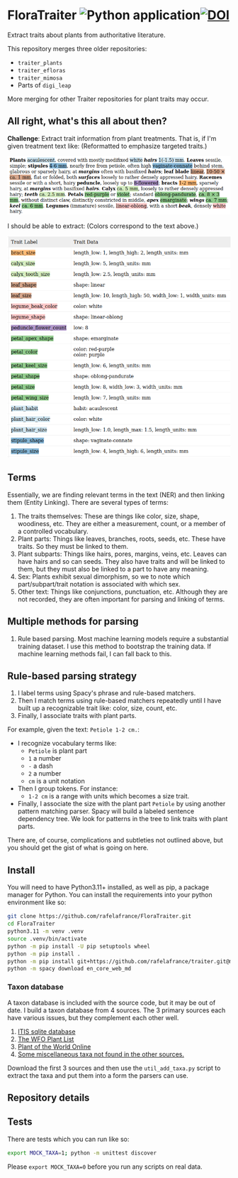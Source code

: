 # FloraTraiter ![Python application](https://github.com/rafelafrance/FloraTraiter/workflows/CI/badge.svg)[![DOI](https://zenodo.org/badge/649758239.svg)](https://zenodo.org/badge/latestdoi/649758239)


Extract traits about plants from authoritative literature.

This repository merges three older repositories:
- `traiter_plants`
- `traiter_efloras`
- `traiter_mimosa`
- Parts of `digi_leap`

More merging for other Traiter repositories for plant traits may occur.

## All right, what's this all about then?
**Challenge**: Extract trait information from plant treatments. That is, if I'm given treatment text like: (Reformatted to emphasize targeted traits.)

![Treatment](assets/treatment.png)

I should be able to extract: (Colors correspond to the text above.)

![Treatment](assets/traits.png)

## Terms
Essentially, we are finding relevant terms in the text (NER) and then linking them (Entity Linking). There are several types of terms:
1. The traits themselves: These are things like color, size, shape, woodiness, etc. They are either a measurement, count, or a member of a controlled vocabulary.
2. Plant parts: Things like leaves, branches, roots, seeds, etc. These have traits. So they must be linked to them.
3. Plant subparts: Things like hairs, pores, margins, veins, etc. Leaves can have hairs and so can seeds. They also have traits and will be linked to them, but they must also be linked to a part to have any meaning.
4. Sex: Plants exhibit sexual dimorphism, so we to note which part/subpart/trait notation is associated with which sex.
5. Other text: Things like conjunctions, punctuation, etc. Although they are not recorded, they are often important for parsing and linking of terms.

## Multiple methods for parsing
1. Rule based parsing. Most machine learning models require a substantial training dataset. I use this method to bootstrap the training data. If machine learning methods fail, I can fall back to this.

## Rule-based parsing strategy
1. I label terms using Spacy's phrase and rule-based matchers.
2. Then I match terms using rule-based matchers repeatedly until I have built up a recognizable trait like: color, size, count, etc.
3. Finally, I associate traits with plant parts.

For example, given the text: `Petiole 1-2 cm.`:
- I recognize vocabulary terms like:
    - `Petiole` is plant part
    - `1` a number
    - `-` a dash
    - `2` a number
    - `cm` is a unit notation
- Then I group tokens. For instance:
    - `1-2 cm` is a range with units which becomes a size trait.
- Finally, I associate the size with the plant part `Petiole` by using another pattern matching parser. Spacy will build a labeled sentence dependency tree. We look for patterns in the tree to link traits with plant parts.

There are, of course, complications and subtleties not outlined above, but you should get the gist of what is going on here.

## Install
You will need to have Python3.11+ installed, as well as pip, a package manager for Python.
You can install the requirements into your python environment like so:
```bash
git clone https://github.com/rafelafrance/FloraTraiter.git
cd FloraTraiter
python3.11 -m venv .venv
source .venv/bin/activate
python -m pip install -U pip setuptools wheel
python -m pip install .
python -m pip install git+https://github.com/rafelafrance/traiter.git@master#egg=traiter
python -m spacy download en_core_web_md
```

### Taxon database

A taxon database is included with the source code, but it may be out of date. I build a taxon database from 4 sources. The 3 primary sources each have various issues, but they complement each other well.

1. [ITIS sqlite database](https://www.itis.gov/downloads/index.html)
2. [The WFO Plant List](https://wfoplantlist.org/plant-list/classifications)
3. [Plant of the World Online](http://sftp.kew.org/pub/data-repositories/WCVP/)
4. [Some miscellaneous taxa not found in the other sources.](flora/pylib/rules/terms/other_taxa.csv)

Download the first 3 sources and then use the `util_add_taxa.py` script to extract the taxa and put them into a form the parsers can use.

## Repository details

## Tests
There are tests which you can run like so:
```bash
export MOCK_TAXA=1; python -m unittest discover
```

Please `export MOCK_TAXA=0` before you run any scripts on real data.
